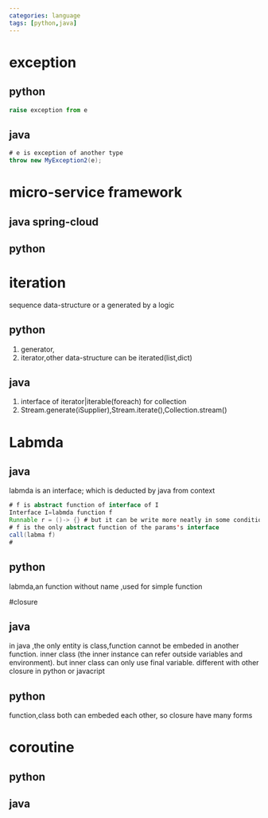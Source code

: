 ```yaml
---
categories: language
tags: [python,java]    
---
```

# exception
## python 
```python
raise exception from e
```
## java
```java
# e is exception of another type
throw new MyException2(e);
```
# micro-service framework
## java spring-cloud
## python

# iteration
sequence data-structure or a generated by a logic  
## python
1. generator, 
2. iterator,other data-structure can be iterated(list,dict) 
## java
1. interface of iterator|iterable(foreach) for collection
2. Stream.generate(iSupplier),Stream.iterate(),Collection.stream()

# Labmda
## java
labmda is an interface; which is deducted by java from context
```java
# f is abstract function of interface of I
Interface I=labmda function f
Runnable r = ()-> {} # but it can be write more neatly in some conditions 
# f is the only abstract function of the params's interface
call(labma f)
# 
```
## python
labmda,an function without name ,used for simple function 

#closure
## java
in java ,the only entity is class,function cannot be embeded in another function.
inner class (the inner instance can refer outside variables and environment). 
but inner class can only use final variable. different with other closure in python or javacript 
## python
function,class both can embeded each other, so closure have many forms

# coroutine
## python
## java
 


